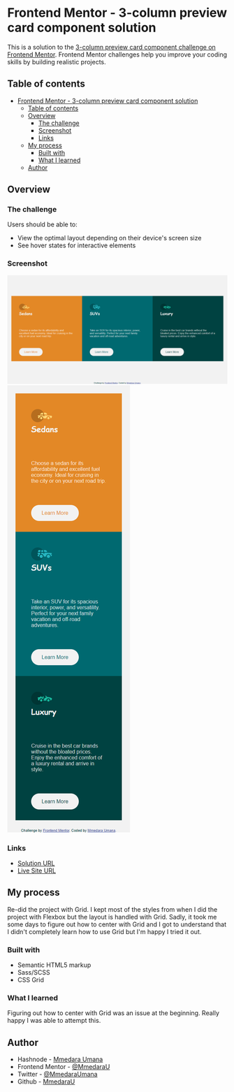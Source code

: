# Frontend Mentor - 3-column preview card component solution

This is a solution to the [3-column preview card component challenge on Frontend Mentor](https://www.frontendmentor.io/challenges/3column-preview-card-component-pH92eAR2-). Frontend Mentor challenges help you improve your coding skills by building realistic projects. 

## Table of contents

- [Frontend Mentor - 3-column preview card component solution](#frontend-mentor---3-column-preview-card-component-solution)
  - [Table of contents](#table-of-contents)
  - [Overview](#overview)
    - [The challenge](#the-challenge)
    - [Screenshot](#screenshot)
    - [Links](#links)
  - [My process](#my-process)
    - [Built with](#built-with)
    - [What I learned](#what-i-learned)
  - [Author](#author)



## Overview

### The challenge

Users should be able to:

- View the optimal layout depending on their device's screen size
- See hover states for interactive elements

### Screenshot

![Desktop View](images/desktop-view.png)
![Mobile View](images/mobile-view.png)


### Links

- [Solution URL](https://github.com/MmedaraU/3-column-preview-card-component-grid-)
- [Live Site URL](https://mmedarau.github.io/3-column-preview-card-component-grid-/)

## My process
Re-did the project with Grid. I kept most of the styles from when I did the project with Flexbox but the layout is handled with Grid. Sadly, it took me some days to figure out how to center with Grid and I got to understand that I didn't completely learn how to use Grid but I'm happy I tried it out.

### Built with

- Semantic HTML5 markup
- Sass/SCSS
- CSS Grid


### What I learned

Figuring out how to center with Grid was an issue at the beginning. Really happy I was able to attempt this.


## Author

- Hashnode - [Mmedara Umana](https://mmedaraumana.hashnode.dev/)
- Frontend Mentor - [@MmedaraU](https://www.frontendmentor.io/profile/MmedaraU)
- Twitter - [@MmedaraUmana](https://twitter.com/MmedaraUmana)
- Github - [MmedaraU](https://github.com/MmedaraU)
